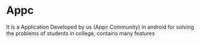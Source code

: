 # Appc
It is a Application Developed by us (Appc Community) in android for solving the problems of students in college, contains many features 
